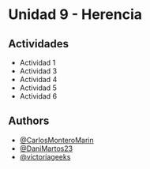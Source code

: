 # Unidad 9 - Herencia




## Actividades

 - Actividad 1
 - Actividad 3
 - Actividad 4
 - Actividad 5
 - Actividad 6

 


## Authors

- [@CarlosMonteroMarin](https://github.com/CarlosMonteroMarin)
- [@DaniMartos23](https://github.com/DaniMartos23)
- [@victoriageeks](https://github.com/victoriageeks)


